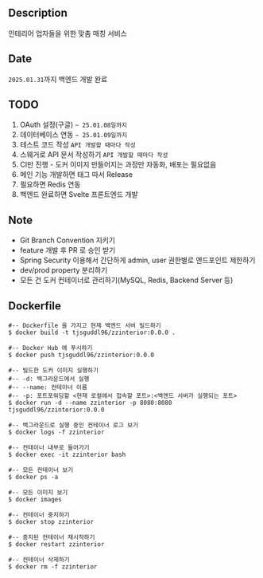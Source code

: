 ## Description
인테리어 업자들을 위한 맞춤 매칭 서비스

## Date
`2025.01.31`까지 백엔드 개발 완료

## TODO
1. OAuth 설정(구글) `~ 25.01.08일까지`
2. 데이터베이스 연동 `~ 25.01.09일까지`
3. 테스트 코드 작성 `API 개발할 때마다 작성`
4. 스웨거로 API 문서 작성하기 `API 개발할 때마다 작성`
5. CI만 진행 - 도커 이미지 만들어지는 과정만 자동화, 배포는 필요없음
6. 메인 기능 개발하면 태그 따서 Release
7. 필요하면 Redis 연동
8. 백엔드 완료하면 Svelte 프론트엔드 개발

## Note
- Git Branch Convention 지키기
- feature 개발 후 PR 로 승인 받기
- Spring Security 이용해서 간단하게 admin, user 권한별로 엔드포인트 제한하기
- dev/prod property 분리하기
- 모든 건 도커 컨테이너로 관리하기(MySQL, Redis, Backend Server 등)


## Dockerfile
```shell
#-- Dockerfile 을 가지고 현재 백엔드 서버 빌드하기
$ docker build -t tjsguddl96/zzinterior:0.0.0 .

#-- Docker Hub 에 푸시하기
$ docker push tjsguddl96/zzinterior:0.0.0

#-- 빌드한 도커 이미지 실행하기
#-- -d: 백그라운드에서 실행
#-- --name: 컨테이너 이름
#-- -p: 포트포워딩할 <현재 로컬에서 접속할 포트>:<백엔드 서버가 실행되는 포트>
$ docker run -d --name zzinterior -p 8080:8080 tjsguddl96/zzinterior:0.0.0

#-- 백그라운드로 실행 중인 컨테이너 로그 보기
$ docker logs -f zzinterior

#-- 컨테이너 내부로 들어가기
$ docker exec -it zzinterior bash

#-- 모든 컨테이너 보기
$ docker ps -a

#-- 모든 이미지 보기
$ docker images

#-- 컨테이너 중지하기
$ docker stop zzinterior

#-- 중지된 컨테이너 재시작하기
$ docker restart zzinterior

#-- 컨테이너 삭제하기
$ docker rm -f zzinterior
```